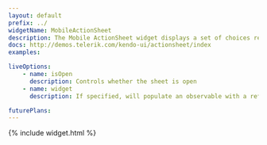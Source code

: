 ```yaml
---
layout: default
prefix: ../
widgetName: MobileActionSheet
description: The Mobile ActionSheet widget displays a set of choices related to a task the user initiates.
docs: http://demos.telerik.com/kendo-ui/actionsheet/index
examples:

liveOptions:
    - name: isOpen
      description: Controls whether the sheet is open
    - name: widget
      description: If specified, will populate an observable with a reference to the actual widget

futurePlans:
---
```


{% include widget.html %}
